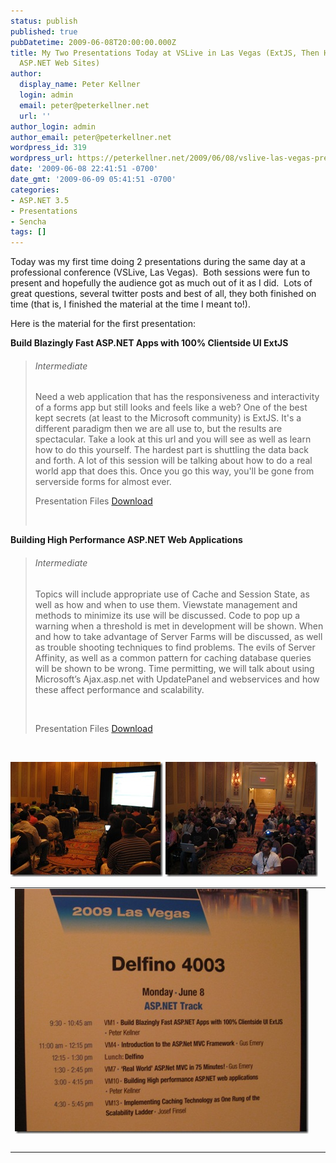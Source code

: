 ```yaml
---
status: publish
published: true
pubDatetime: 2009-06-08T20:00:00.000Z
title: My Two Presentations Today at VSLive in Las Vegas (ExtJS, Then High Performance
  ASP.NET Web Sites)
author:
  display_name: Peter Kellner
  login: admin
  email: peter@peterkellner.net
  url: ''
author_login: admin
author_email: peter@peterkellner.net
wordpress_id: 319
wordpress_url: https://peterkellner.net/2009/06/08/vslive-las-vegas-presentations/
date: '2009-06-08 22:41:51 -0700'
date_gmt: '2009-06-09 05:41:51 -0700'
categories:
- ASP.NET 3.5
- Presentations
- Sencha
tags: []
---
```

<p>Today was my first time doing 2 presentations during the same day at a professional conference (VSLive, Las Vegas).&#160; Both sessions were fun to present and hopefully the audience got as much out of it as I did.&#160; Lots of great questions, several twitter posts and best of all, they both finished on time (that is, I finished the material at the time I meant to!).</p>
<p>Here is the material for the first presentation:</p>
<p> <!--more-->
<p><strong>Build Blazingly Fast ASP.NET Apps with 100% Clientside UI ExtJS</strong></p>
<blockquote><h6>Intermediate</h6>
<p>Need a web application that has the responsiveness and interactivity of a forms app but still looks and feels like a web? One of the best kept secrets (at least to the Microsoft community) is ExtJS. It's a different paradigm then we are all use to, but the results are spectacular. Take a look at this url and you will see as well as learn how to do this yourself. The hardest part is shuttling the data back and forth. A lot of this session will be talking about how to do a real world app that does this. Once you go this way, you'll be gone from serverside forms for almost ever.</p>
<div style="padding-bottom: 0px; margin: 0px; padding-left: 0px; padding-right: 0px; display: inline; float: none; padding-top: 0px" id="scid:fb3a1972-4489-4e52-abe7-25a00bb07fdf:b6cf28fe-f692-47a2-af5a-540c990696b2" class="wlWriterSmartContent">
<p>Presentation Files <a href="/wp/wp-content/uploads/2009/06/Vegas09extjs.zip" target="_blank">Download</a></p>
</p></div>
<p>&#160;</p>
</blockquote>
<p><strong>Building High Performance ASP.NET Web Applications </strong></p>
<blockquote><h6>Intermediate</h6>
<p>Topics will include appropriate use of Cache and Session State, as well as how and when to use them. Viewstate management and methods to minimize its use will be discussed. Code to pop up a warning when a threshold is met in development will be shown. When and how to take advantage of Server Farms will be discussed, as well as trouble shooting techniques to find problems. The evils of Server Affinity, as well as a common pattern for caching database queries will be shown to be wrong. Time permitting, we will talk about using Microsoft’s Ajax.asp.net with UpdatePanel and webservices and how these affect performance and scalability.</p>
<p>&#160;</p>
<div style="padding-bottom: 0px; margin: 0px; padding-left: 0px; padding-right: 0px; display: inline; float: none; padding-top: 0px" id="scid:fb3a1972-4489-4e52-abe7-25a00bb07fdf:5cd78bd5-c095-4d51-a9a1-130871cbdc92" class="wlWriterSmartContent">
<p>Presentation Files <a href="/wp/wp-content/uploads/2009/06/Vegas09Perf.zip" target="_blank">Download</a></p>
</p></div>
</blockquote>
<p>&#160;</p>
<table border="0" cellspacing="0" cellpadding="2" width="597">
<tbody>
<tr colspan="2">
<td valign="top" width="583"><a href="/wp/wp-content/uploads/2009/06/vslive1.jpg"><img style="border-right-width: 0px; display: inline; border-top-width: 0px; border-bottom-width: 0px; border-left-width: 0px" title="vslive1" border="0" alt="vslive1" src="/wp/wp-content/uploads/2009/06/vslive1_thumb.jpg" width="502" height="392" /></a> </td>
</tr>
<tr>
<td valign="top" width="583">&#160;</td>
<td valign="top" width="6">&#160;</td>
<p><a href="/wp/wp-content/uploads/2009/06/IMG_1389.jpg"><img style="border-right-width: 0px; display: inline; border-top-width: 0px; border-bottom-width: 0px; border-left-width: 0px" title="IMG_1389" border="0" alt="IMG_1389" src="/wp/wp-content/uploads/2009/06/IMG_1389_thumb.jpg" width="244" height="184" /></a> <a href="/wp/wp-content/uploads/2009/06/vslive3.jpg"><img style="border-right-width: 0px; display: inline; border-top-width: 0px; border-bottom-width: 0px; border-left-width: 0px" title="vslive3" border="0" alt="vslive3" src="/wp/wp-content/uploads/2009/06/vslive3_thumb.jpg" width="244" height="184" /></a></p>
</tr>
</tbody>
</table>
